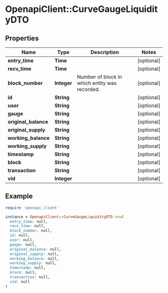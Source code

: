 # OpenapiClient::CurveGaugeLiquidityDTO

## Properties

| Name | Type | Description | Notes |
| ---- | ---- | ----------- | ----- |
| **entry_time** | **Time** |  | [optional] |
| **recv_time** | **Time** |  | [optional] |
| **block_number** | **Integer** | Number of block in which entity was recorded. | [optional] |
| **id** | **String** |  | [optional] |
| **user** | **String** |  | [optional] |
| **gauge** | **String** |  | [optional] |
| **original_balance** | **String** |  | [optional] |
| **original_supply** | **String** |  | [optional] |
| **working_balance** | **String** |  | [optional] |
| **working_supply** | **String** |  | [optional] |
| **timestamp** | **String** |  | [optional] |
| **block** | **String** |  | [optional] |
| **transaction** | **String** |  | [optional] |
| **vid** | **Integer** |  | [optional] |

## Example

```ruby
require 'openapi_client'

instance = OpenapiClient::CurveGaugeLiquidityDTO.new(
  entry_time: null,
  recv_time: null,
  block_number: null,
  id: null,
  user: null,
  gauge: null,
  original_balance: null,
  original_supply: null,
  working_balance: null,
  working_supply: null,
  timestamp: null,
  block: null,
  transaction: null,
  vid: null
)
```


